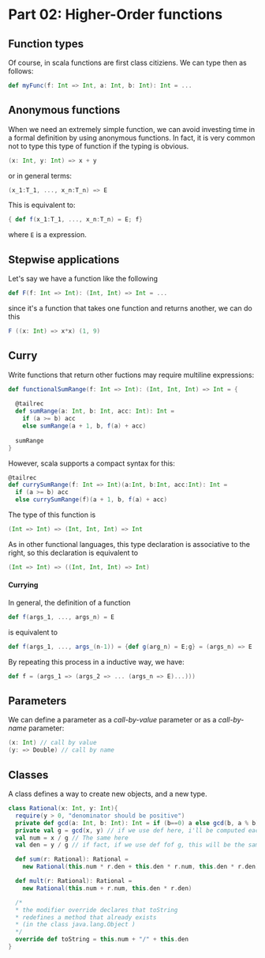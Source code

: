 # Part 02: Higher-Order functions

## Function types

Of course, in scala functions are first class citiziens. We can type then as follows:

``` scala
def myFunc(f: Int => Int, a: Int, b: Int): Int = ...
```

## Anonymous functions

When we need an extremely simple function, we can avoid investing time in a formal definition by using anonymous functions. In fact, it is very common not to type this type of function if the typing is obvious.

```scala
(x: Int, y: Int) => x + y
```
or in general terms:

```scala
(x_1:T_1, ..., x_n:T_n) => E
```
This is equivalent to:

```scala
{ def f(x_1:T_1, ..., x_n:T_n) = E; f}
```
 where `E` is a expression.

## Stepwise applications

Let's say we have a function like the following

```scala
def F(f: Int => Int): (Int, Int) => Int = ...
```
since it's a function that takes one function and returns another, we can do this

```scala
F ((x: Int) => x*x) (1, 9)
```

## Curry

Write functions that return other fuctions may require multiline expressions:

```scala
def functionalSumRange(f: Int => Int): (Int, Int, Int) => Int = {
    
  @tailrec
  def sumRange(a: Int, b: Int, acc: Int): Int =
    if (a >= b) acc
    else sumRange(a + 1, b, f(a) + acc)
    
  sumRange
}
```

However, scala supports a compact syntax for this:

```scala
@tailrec
def currySumRange(f: Int => Int)(a:Int, b:Int, acc:Int): Int =
  if (a >= b) acc
  else currySumRange(f)(a + 1, b, f(a) + acc)
```

The type of this function is

```scala
(Int => Int) => (Int, Int, Int) => Int
```

As in other functional languages, this type declaration is associative to the right, so this declaration is equivalent to

```scala
(Int => Int) => ((Int, Int, Int) => Int)
```

#### Currying

In general, the definition of a function

```scala
def f(args_1, ..., args_n) = E
```

is equivalent to

```scala
def f(args_1, ..., args_(n-1)) = {def g(arg_n) = E;g} = (args_n) => E
```

By repeating this process in a inductive way, we have:

```scala
def f = (args_1 => (args_2 => ... (args_n => E)...)))
```

## Parameters

We can define a parameter as a *call-by-value* parameter or as a *call-by-name* parameter:

```scala
(x: Int) // call by value
(y: => Double) // call by name
```

## Classes

A class defines a way to create new objects, and a new type.

```scala
class Rational(x: Int, y: Int){
  require(y > 0, "denominator should be positive")
  private def gcd(a: Int, b: Int): Int = if (b==0) a else gcd(b, a % b)
  private val g = gcd(x, y) // if we use def here, i'll be computed each time
  val num = x / g // The same here
  val den = y / g // if fact, if we use def fof g, this will be the same as y / gcd(x, y)

  def sum(r: Rational): Rational = 
    new Rational(this.num * r.den + this.den * r.num, this.den * r.den)

  def mult(r: Rational): Rational =
    new Rational(this.num + r.num, this.den * r.den)

  /*
  * the modifier override declares that toString
  * redefines a method that already exists
  * (in the class java.lang.Object )
  */
  override def toString = this.num + "/" + this.den
}
```